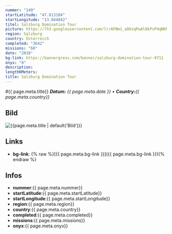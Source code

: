 ```yaml
---
nummer: "149"
startLatitude: "47.813104"
startLongitude: "13.044842"
titel: Salzburg Domination Tour
picture: https://lh3.googleusercontent.com/lr/AFBm1_aDbzqPwAl8kPvP4qNKRIRKn_Bu1CTd0c4nEfcAhvMMwv6HJbEOheKC3MuGm_4WG9PhBZEAzOTlB29cVujXdjggqQFqf7fUNhQXA4oDKoAhHwYzvNi0lH_5ymjR94oraF0zV_4TUKL_ctc9MyoblXWCrFlauQBUmh9QU5ZN94xLhKK-Svn4Pwg8xdkQtY_VRXHCE3zq_7_FdKMH4fOzjZk3gntdRq7cnq6v-17AZLi7lSzaTjTDHtAab0cGoanquVDd4cOmhisCTTkafdFdq0_vaEiraGRbvpIRoZ0qViql5ZaDqzdX3PiKTLKuNvHhhBUgLbL3zmDcssDUAVsIcBTnUqr5b_ix29WPEb9WFAgsxCbjTHAH2jwvsvjwse9Hi748LXY4F3Ql-Ct6CeJqhry2iq6ZQzZdjbrHsOea5Y78rwDpHSwmAN-Zemy8hjsy22Tq3qCb9scf1FCnTxI-gVECJewo_qtpySZt-VmRr-Q1dcM7YT_bem6DdZ8V5VaeckQKNtQF0h9hLJOiaRvvqpfmRLcvN0nAJfe0qoQZP5d1B0sbyQFGEnx7IhvI6cA7aBz5tkJOe3Qm3k8Un1XK92UxCVeuYOisuNjRXt2CHzhExS3Q8UlDs_f4Ol9bUhEoy54GrQDtWL7XiGF06GBP8tONQwTg6m0KgbLdvQat1EmNEBJrpDQUQengLFSX685ejHKzXHdWQxmnTaIBqgwFZvpBSVmpbxS07nvpvwWupHAXoSvFcZ-of6rXxtF7YtBTmg7g5d9C7Y57d9dDkpnC-I6QfEA_DBTK0hhLxmj0kgYzySbrs0oB4yEGdfH5L6cLd8Dt-1AwJ1JoCjtNlE8cm6KfgjkSjq5ISCGa
region: Salzburg
country: Österreich
completed: "3642"
missions: "60"
date: "2018"
bg-link: https://bannergress.com/banner/salzburg-domination-tour-9711
onyx: "0"
description: 
lengthKMeters: 
title: Salzburg Domination Tour
---
```


#{{ page.meta.title}}
_**Datum:** {{ page.meta.date }} • **Country:**{{ page.meta.country}}_

## Bild
![{{page.meta.title | default('Bild')}}]({{page.meta.picture}})

## Links
- **bg-link**: {% raw %}[{{ page.meta.bg-link }}]({{ page.meta.bg-link }}){% endraw %}

## Infos
- **nummer**:{{ page.meta.nummer}}
- **startLatitude**:{{ page.meta.startLatitude}}
- **startLongitude**:{{ page.meta.startLongitude}}
- **region**:{{ page.meta.region}}
- **country**:{{ page.meta.country}}
- **completed**:{{ page.meta.completed}}
- **missions**:{{ page.meta.missions}}
- **onyx**:{{ page.meta.onyx}}

